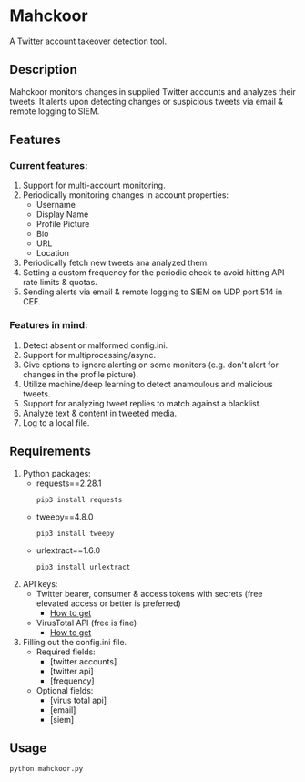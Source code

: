 # Mahckoor
A Twitter account takeover detection tool.
## Description
Mahckoor monitors changes in supplied Twitter accounts and analyzes their tweets. It alerts upon detecting changes or suspicious tweets via email & remote logging to SIEM.  
## Features
### Current features:
1. Support for multi-account monitoring.
2. Periodically monitoring changes in account properties:
   - Username
   - Display Name
   - Profile Picture
   - Bio
   - URL
   - Location  
3. Periodically fetch new tweets ana analyzed them.
4. Setting a custom frequency for the periodic check to avoid hitting API rate limits & quotas.
5. Sending alerts via email & remote logging to SIEM on UDP port 514 in CEF.  
### Features in mind:
1. Detect absent or malformed config.ini.
2. Support for multiprocessing/async.
3. Give options to ignore alerting on some monitors (e.g. don't alert for changes in the profile picture).
4. Utilize machine/deep learning to detect anamoulous and malicious tweets.
5. Support for analyzing tweet replies to match against a blacklist.
6. Analyze text & content in tweeted media.
7. Log to a local file.
## Requirements
1. Python packages:
   - requests==2.28.1
      ```
      pip3 install requests
      ```
   - tweepy==4.8.0
      ```
      pip3 install tweepy
      ```
   - urlextract==1.6.0
      ```
      pip3 install urlextract
      ```
2. API keys:
   - Twitter bearer, consumer & access tokens with secrets (free elevated access or better is preferred)
      - [How to get](https://developer.twitter.com/en/docs/tutorials/step-by-step-guide-to-making-your-first-request-to-the-twitter-api-v2)
   - VirusTotal API (free is fine)
      - [How to get](https://support.virustotal.com/hc/en-us/articles/115002088769-Please-give-me-an-API-key)
3. Filling out the config.ini file.
   - Required fields:
      - [twitter accounts]
      - [twitter api]
      - [frequency]
   - Optional fields:
      - [virus total api]
      - [email]
      - [siem]
## Usage
   ```
   python mahckoor.py
   ```
